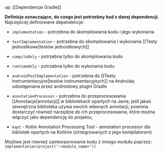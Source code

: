 up: [[Dependencje Gradle]]

**Definicje oznaczające, do czego jest potrzebny kod z danej dependencji.** Najczęściej definiowane dependencje:

- `implementation` - potrzebna do skompilowania kodu i jego wykonania
- `testImplementation` - potrzebna do skompilowania i wykonania [[Testy jednostkowe|testów jednostkowych]]
- `compileOnly` - potrzebna tylko do skompilowania kodu
- `runtimeOnly` - potrzebna tylko do wykonania kodu
- `androidTestImplementation` - potrzebna do [[Testy Instrumentacyjne|testów instrumentacyjnych]] na Androida; udostępniana przez androidowy plugin Gradle

- `annotationProcessor` - potrzebna do przeprocesowania [[Annotacje|annotacji]] w bibliotekach opartych na Javie; jeśli jakaś zewnętrzna biblioteka używa swoich własnych annotacji, powinna dostarczyć również narzędzie do ich przeprocesowania, które można włączyć jako dependencję do projektu; 
- `kapt` - Kotlin Annotation Processing Tool -  annotation processor dla bibliotek opartych na Kotlinie (zintegrowanych z jego kompilatorem)

Możliwe jest również zainkorporowanie kodu z innego modułu poprzez: `implementation(project(":<module_name>"))`
